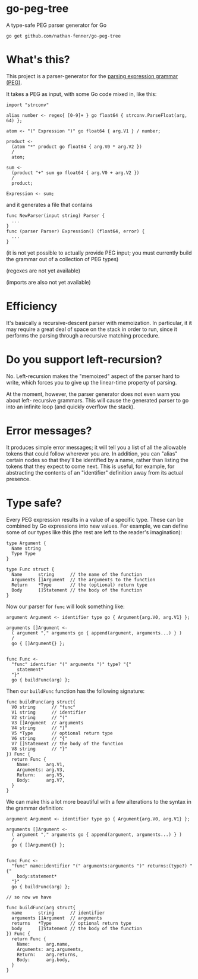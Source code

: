# go-peg-tree
A type-safe PEG parser generator for Go

`go get github.com/nathan-fenner/go-peg-tree`

What's this?
============
This project is a parser-generator for the [parsing expression grammar (PEG)](https://en.wikipedia.org/wiki/Parsing_expression_grammar).

It takes a PEG as input, with some Go code mixed in, like this:

```
import "strconv"

alias number <- regex{ [0-9]+ } go float64 { strconv.ParseFloat(arg, 64) };

atom <- "(" Expression ")" go float64 { arg.V1 } / number;

product <-
  (atom "*" product go float64 { arg.V0 * arg.V2 })
  /
  atom;

sum <-
  (product "+" sum go float64 { arg.V0 + arg.V2 })
  /
  product;

Expression <- sum;

```

and it generates a file that contains

```
func NewParser(input string) Parser {
  ...
}
func (parser Parser) Expression() (float64, error) {
  ...
}
```

(it is not yet possible to actually provide PEG input; you must currently build
the grammar out of a collection of PEG types)

(regexes are not yet available)

(imports are also not yet available)

Efficiency
==========
It's basically a recursive-descent parser with memoization. In particular, it
it may require a great deal of space on the stack in order to run, since it
performs the parsing through a recursive matching procedure.

Do you support left-recursion?
==============================
No. Left-recursion makes the "memoized" aspect of the parser hard to write,
which forces you to give up the linear-time property of parsing.

At the moment, however, the parser generator does not even warn you about left-
recursive grammars. This will cause the generated parser to go into an infinite
loop (and quickly overflow the stack).

Error messages?
===============
It produces simple error messages; it will tell you a list of all the allowable
tokens that could follow wherever you are. In addition, you can "alias" certain
nodes so that they'll be identified by a name, rather than listing the tokens
that they expect to come next. This is useful, for example, for abstracting the
contents of an "identifier" definition away from its actual presence.

Type safe?
==========
Every PEG expression results in a value of a specific type. These can be
combined by Go expressions into new values. For example, we can define some of
our types like this (the rest are left to the reader's imagination):

```
type Argument {
  Name string
  Type Type
}

type Func struct {
  Name      string      // the name of the function
  Arguments []Argument  // the arguments to the function
  Return    *Type       // the (optional) return type
  Body      []Statement // the body of the function
}

```

Now our parser for `func` will look something like:

```
argument Argument <- identifier type go { Argument{arg.V0, arg.V1} };

arguments []Argument <-
  ( argument "," arguments go { append(argument, arguments...) } )
  /
  go { []Argument{} };


func Func <-
  "func" identifier "(" arguments ")" type? "{"
    statement*
  "}"
  go { buildFunc(arg) };
```

Then our `buildFunc` function has the following signature:

```
func buildFunc(arg struct{
  V0 string      // "func"
  V1 string      // identifier
  V2 string      // "("
  V3 []Argument  // arguments
  V4 string      // ")"
  V5 *Type       // optional return type
  V6 string      // "{"
  V7 []Statement // the body of the function
  V8 string      // "}"
}) Func {
  return Func {
    Name:      arg.V1,
    Arguments: arg.V3,
    Return:    arg.V5,
    Body:      arg.V7,
  }
}
```

We can make this a lot more beautiful with a few alterations to the syntax in
the grammar definition:

```
argument Argument <- identifier type go { Argument{arg.V0, arg.V1} };

arguments []Argument <-
  ( argument "," arguments go { append(argument, arguments...) } )
  /
  go { []Argument{} };


func Func <-
  "func" name:identifier "(" arguments:arguments ")" returns:(type?) "{"
    body:statement*
  "}"
  go { buildFunc(arg) };

// so now we have

func buildFunc(arg struct{
  name      string      // identifier
  arguments []Argument  // arguments
  returns   *Type       // optional return type
  body      []Statement // the body of the function
}) Func {
  return Func {
    Name:      arg.name,
    Arguments: arg.arguments,
    Return:    arg.returns,
    Body:      arg.body,
  }
}
```
